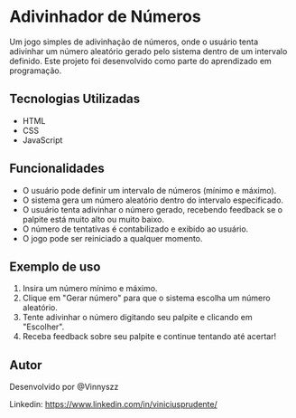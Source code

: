 # Adivinhador de Números

Um jogo simples de adivinhação de números, onde o usuário tenta adivinhar um número aleatório gerado pelo sistema dentro de um intervalo definido. Este projeto foi desenvolvido como parte do aprendizado em programação.

## Tecnologias Utilizadas

- HTML
- CSS
- JavaScript

## Funcionalidades

- O usuário pode definir um intervalo de números (mínimo e máximo).
- O sistema gera um número aleatório dentro do intervalo especificado.
- O usuário tenta adivinhar o número gerado, recebendo feedback se o palpite está muito alto ou muito baixo.
- O número de tentativas é contabilizado e exibido ao usuário.
- O jogo pode ser reiniciado a qualquer momento.

## Exemplo de uso
1. Insira um número mínimo e máximo.
2. Clique em "Gerar número" para que o sistema escolha um número aleatório.
3. Tente adivinhar o número digitando seu palpite e clicando em "Escolher".
4. Receba feedback sobre seu palpite e continue tentando até acertar!

## Autor
Desenvolvido por @Vinnyszz

Linkedin: https://www.linkedin.com/in/viniciusprudente/
